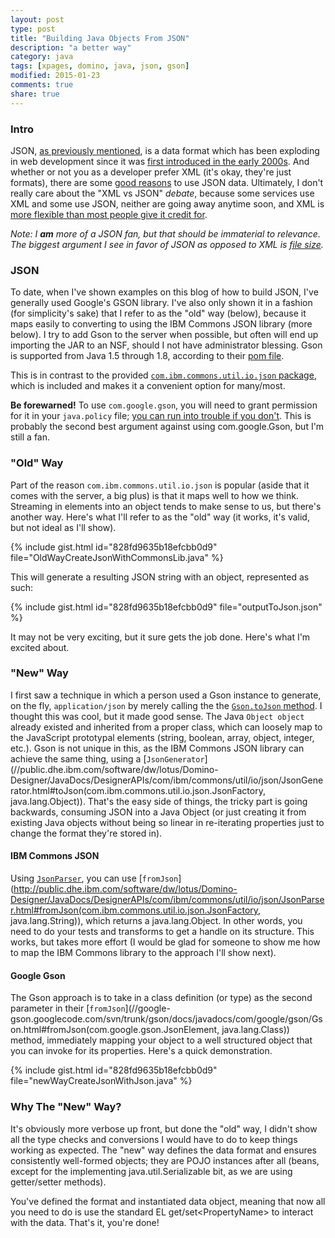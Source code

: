 ```yaml
---
layout: post
type: post
title: "Building Java Objects From JSON"
description: "a better way"
category: java
tags: [xpages, domino, java, json, gson]
modified: 2015-01-23
comments: true
share: true
---
```


### Intro
JSON, <a href="/json-with-java-in-xpages">as previously mentioned</a>, is a data format which has been exploding in web development since it was [first introduced in the early 2000s](//en.wikipedia.org/wiki/JSON#History). And whether or not you as a developer prefer XML (it's okay, they're just formats), there are some [good reasons](//blog.mongolab.com/2011/03/why-is-json-so-popular-developers-want-out-of-the-syntax-business/) to use JSON data. Ultimately, I don't really care about the "XML vs JSON" _debate_, because some services use XML and some use JSON, neither are going away anytime soon, and XML is [more flexible than most people give it credit for](//stackoverflow.com/questions/2673367/how-does-json-compare-to-xml-in-terms-of-file-size-and-serialisation-deserialisa/2677498#2677498).

_Note: I **am** more of a JSON fan, but that should be immaterial to relevance. The biggest argument I see in favor of JSON as opposed to XML is [file size](//bit.ly/1CtEpDS)._

### JSON
To date, when I've shown examples on this blog of how to build JSON, I've generally used Google's GSON library. I've also only shown it in a fashion (for simplicity's sake) that I refer to as the "old" way (below), because it maps easily to converting to using the IBM Commons JSON library (more below). I try to add Gson to the server when possible, but often will end up importing the JAR to an NSF, should I not have administrator blessing. Gson is supported from Java 1.5 through 1.8, according to their [pom file](//search.maven.org/#artifactdetails%7Ccom.google.code.gson%7Cgson%7C2.3.1%7Cjar).

This is in contrast to the provided [`com.ibm.commons.util.io.json` package](//public.dhe.ibm.com/software/dw/lotus/Domino-Designer/JavaDocs/DesignerAPIs/com/ibm/commons/util/io/json/package-summary.html), which is included and makes it a convenient option for many/most.

**Be forewarned!** To use `com.google.gson`,  you will need to grant permission for it in your `java.policy` file; [you can run into trouble if you don't](//stackoverflow.com/questions/15949887/lotus-domino-java-security-issue-using-google-gson). This is probably the second best argument against using com.google.Gson, but I'm still a fan.

### "Old" Way

Part of the reason `com.ibm.commons.util.io.json` is popular (aside that it comes with the server, a big plus) is that it maps well to how we think. Streaming in elements into an object tends to make sense to us, but there's another way. Here's what I'll refer to as the "old" way (it works, it's valid, but not ideal as I'll show).


{% include gist.html id="828fd9635b18efcbb0d9" file="OldWayCreateJsonWithCommonsLib.java" %}


This will generate a resulting JSON string with an object, represented as such:


{% include gist.html id="828fd9635b18efcbb0d9" file="outputToJson.json" %}


It may not be very exciting, but it sure gets the job done. Here's what I'm excited about.

### "New" Way
I first saw a technique in which a person used a Gson instance to generate, on the fly, `application/json` by merely calling the  the [`Gson.toJson` method](//google-gson.googlecode.com/svn/trunk/gson/docs/javadocs/com/google/gson/Gson.html#toJson(java.lang.Object)). I thought this was cool, but it made good sense. The Java `Object object` already existed and inherited from a proper class, which can loosely map to the JavaScript prototypal elements (string, boolean, array, object, integer, etc.). Gson is not unique in this, as the IBM Commons JSON library can achieve the same thing, using a [`JsonGenerator`](//public.dhe.ibm.com/software/dw/lotus/Domino-Designer/JavaDocs/DesignerAPIs/com/ibm/commons/util/io/json/JsonGenerator.html#toJson(com.ibm.commons.util.io.json.JsonFactory, java.lang.Object)). That's the easy side of things, the tricky part is going backwards, consuming JSON into a Java Object (or just creating it from existing Java objects without being so linear in re-iterating properties just to change the format they're stored in).


#### IBM Commons JSON
Using [`JsonParser`](http://public.dhe.ibm.com/software/dw/lotus/Domino-Designer/JavaDocs/DesignerAPIs/com/ibm/commons/util/io/json/JsonParser.html), you can use [`fromJson`](http://public.dhe.ibm.com/software/dw/lotus/Domino-Designer/JavaDocs/DesignerAPIs/com/ibm/commons/util/io/json/JsonParser.html#fromJson(com.ibm.commons.util.io.json.JsonFactory, java.lang.String)), which returns a java.lang.Object. In other words, you need to do your tests and transforms to get a handle on its structure. This works, but takes more effort (I would be glad for someone to show me how to map the IBM Commons library to the approach I'll show next).


#### Google Gson
The Gson approach is to take in a class definition (or type) as the second parameter in their [`fromJson`](//google-gson.googlecode.com/svn/trunk/gson/docs/javadocs/com/google/gson/Gson.html#fromJson(com.google.gson.JsonElement, java.lang.Class)) method, immediately mapping your object to a well structured object that you can invoke for its properties. Here's a quick demonstration.

{% include gist.html id="828fd9635b18efcbb0d9" file="newWayCreateJsonWithJson.java" %}

### Why The "New" Way?
It's obviously more verbose up front, but done the "old" way, I didn't show all the type checks and conversions I would have to do to keep things working as expected. The "new" way defines the data format and ensures consistently well-formed objects; they are POJO instances after all (beans, except for the implementing java.util.Serializable bit, as we are using getter/setter methods).

You've defined the format and instantiated data object, meaning that now all you need to do is use the standard EL get/set&lt;PropertyName&gt; to interact with the data. That's it, you're done!
